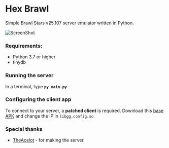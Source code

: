 # Hex Brawl

Simple Brawl Stars v25.107 server emulator written in Python.

![ScreenShot](https://cdn.discordapp.com/attachments/939599759851802656/939600047409074286/v25.png) 

### Requirements:
- Python 3.7 or higher
- tinydb

### Running the server
In a terminal, type __`py main.py`__

### Configuring the client app
To connect to your server, a **patched client** is required. 
Download this [base APK](https://mega.nz/file/rWgjlIqK#wpJ03aqEDLvOqCJN9uV6W-7LYEvudBrsiMHQ447mFfg) and change the IP in `libgg.config.so`

### Special thanks
- [TheAcelot](https://github.com/theacelot) - for making the server.
